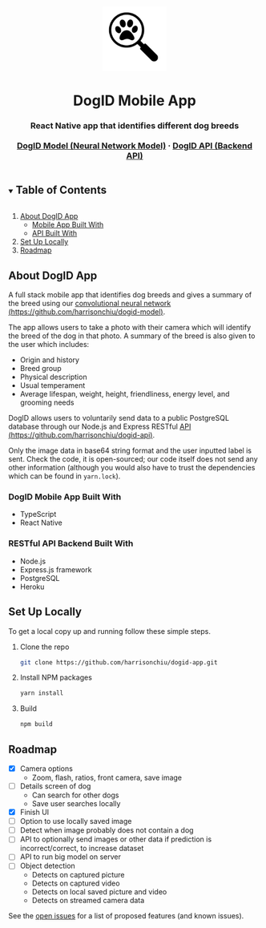 <!-- PROJECT LOGO -->
<br />
<p align="center">
  <a href="https://github.com/harrisonchiu/dogid-app">
    <img src="docs/dogid-logo.png" alt="Logo" width="128" height="128">
  </a>

  <h1 align="center">DogID Mobile App</h1>

  <h3 align="center">
    React Native app that identifies different dog breeds
    <br />
    <br />
    <a href="https://github.com/harrisonchiu/dogid-model">DogID Model (Neural Network Model)</a>
    ·
    <a href="https://github.com/harrisonchiu/dogid-api">DogID API (Backend API)</a>
  </h3>
</p>



<!-- TABLE OF CONTENTS -->
<details open="open">
  <summary><h2 style="display: inline-block">Table of Contents</h2></summary>
  <ol>
    <li>
      <a href="#about-dogid-api">About DogID App</a>
      <ul>
        <li><a href="#dogid-mobile-app-built-with">Mobile App Built With</a></li>
      </ul>
      <ul>
        <li><a href="#restful-api-backend-built-with">API Built With</a></li>
      </ul>
    </li>
    <li>
      <a href="#set-up-locally">Set Up Locally</a>
    </li>
    <li>
      <a href="#roadmap">Roadmap</a>
    </li>
  </ol>
</details>



<!-- ABOUT THE PROJECT -->
## About DogID App

A full stack mobile app that identifies dog breeds and gives a summary of the breed
using our [convolutional neural network (https://github.com/harrisonchiu/dogid-model)](https://github.com/harrisonchiu/dogid-model).

The app allows users to take a photo with their camera which will identify the breed of
the dog in that photo. A summary of the breed is also given to the user which includes:
- Origin and history
- Breed group
- Physical description
- Usual temperament
- Average lifespan, weight, height, friendliness, energy level, and grooming needs

DogID allows users to voluntarily send data to a public PostgreSQL database through our
Node.js and Express RESTful [API (https://github.com/harrisonchiu/dogid-api)](https://github.com/harrisonchiu/dogid-api).

Only the image data in base64 string format and the user inputted label is sent.
Check the code, it is open-sourced; our code itself does not send any other information
(although you would also have to trust the dependencies which can be found in `yarn.lock`).

### DogID Mobile App Built With
- TypeScript
- React Native

### RESTful API Backend Built With
- Node.js
- Express.js framework
- PostgreSQL
- Heroku


<!-- GETTING STARTED -->
## Set Up Locally

To get a local copy up and running follow these simple steps.

1. Clone the repo
    ```sh
    git clone https://github.com/harrisonchiu/dogid-app.git
    ```
2. Install NPM packages
    ```sh
    yarn install
    ```
3. Build
    ```sh
    npm build
    ```


<!-- ROADMAP -->
## Roadmap
- [x] Camera options
    - Zoom, flash, ratios, front camera, save image
- [ ] Details screen of dog
    - Can search for other dogs
    - Save user searches locally
- [x] Finish UI
- [ ] Option to use locally saved image
- [ ] Detect when image probably does not contain a dog
- [ ] API to optionally send images or other data if prediction is incorrect/correct, to increase dataset
- [ ] API to run big model on server
- [ ] Object detection
    - Detects on captured picture
    - Detects on captured video
    - Detects on local saved picture and video
    - Detects on streamed camera data

See the [open issues](https://github.com/harrisonchiu/dogid-app/issues) for a list of proposed features (and known issues).
